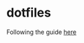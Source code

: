 # dotfiles
Following the guide [here](https://www.ackama.com/blog/posts/the-best-way-to-store-your-dotfiles-a-bare-git-repository-explained)
